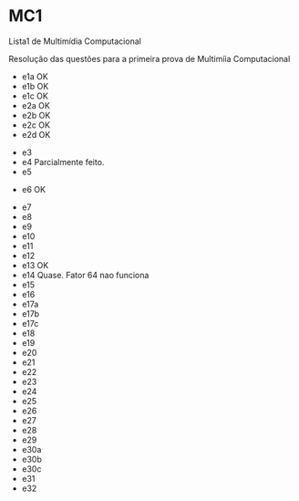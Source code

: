 MC1
===

Lista1 de Multim&iacute;dia Computacional

Resolu&ccedil;&atilde;o das quest&otilde;es para a primeira prova de Multim&iacute;ia Computacional

* e1a OK
* e1b OK
* e1c OK
* e2a OK
* e2b OK
* e2c OK
* e2d OK
- e3 
- e4 Parcialmente feito.
- e5
* e6 OK
- e7
- e8
- e9
- e10
- e11
- e12
- e13 OK
- e14 Quase. Fator 64 nao funciona
- e15
- e16
- e17a
- e17b
- e17c
- e18
- e19
- e20
- e21
- e22
- e23
- e24
- e25
- e26
- e27
- e28
- e29
- e30a
- e30b
- e30c
- e31
- e32


